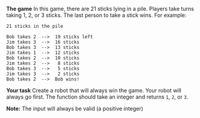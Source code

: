 **The game**
In this game, there are 21 sticks lying in a pile. Players take turns taking 1, 2, or 3 sticks. The last person to take a stick wins. For example:

```
21 sticks in the pile

Bob takes 2  -->  19 sticks left
Jim takes 3  -->  16 sticks
Bob takes 3  -->  13 sticks
Jim takes 1  -->  12 sticks
Bob takes 2  -->  10 sticks
Jim takes 2  -->   8 sticks
Bob takes 3  -->   5 sticks
Jim takes 3  -->   2 sticks
Bob takes 2  -->  Bob wins!
```

**Your task**
Create a robot that will always win the game. Your robot will always go first. The function should take an integer and returns ```1```, ```2```, or ```3```.

**Note:** The input will always be valid (a positive integer)
